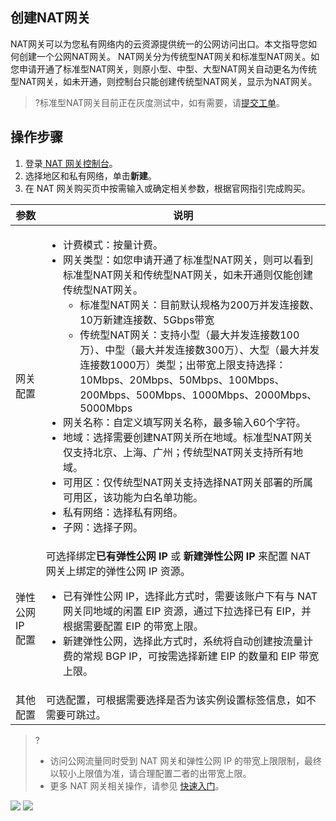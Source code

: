 ﻿## 创建NAT网关
NAT网关可以为您私有网络内的云资源提供统一的公网访问出口。本文指导您如何创建一个公网NAT网关。
NAT网关分为传统型NAT网关和标准型NAT网关。如您申请开通了标准型NAT网关，则原小型、中型、大型NAT网关自动更名为传统型NAT网关，如未开通，则控制台只能创建传统型NAT网关，显示为NAT网关。
>?标准型NAT网关目前正在灰度测试中，如有需要，请[提交工单]()。



## 操作步骤
1. 登录[ NAT 网关控制台](https://console.cloud.tencent.com/vpc/nat?fromNav)。
2. 选择地区和私有网络，单击**新建**。
3. 在 NAT 网关购买页中按需输入或确定相关参数，根据官网指引完成购买。
<table>
<thead>
<tr>
<th>参数</th>
<th>说明</th>
</tr>
</thead>
<tbody>
<tr>
<td> 网关配置</td>
<td><ul><li>计费模式：按量计费。<li>网关类型：如您申请开通了标准型NAT网关，则可以看到标准型NAT网关和传统型NAT网关，如未开通则仅能创建传统型NAT网关。<ul><li>标准型NAT网关：目前默认规格为200万并发连接数、10万新建连接数、5Gbps带宽<li>传统型NAT网关：支持小型（最大并发连接数100万）、中型（最大并发连接数300万）、大型（最大并发连接数1000万）类型；出带宽上限支持选择：10Mbps、20Mbps、50Mbps、100Mbps、200Mbps、500Mbps、1000Mbps、2000Mbps、5000Mbps</ul><li>网关名称：自定义填写网关名称，最多输入60个字符。<li>地域：选择需要创建NAT网关所在地域。标准型NAT网关仅支持北京、上海、广州；传统型NAT网关支持所有地域。<li>可用区：仅传统型NAT网关支持选择NAT网关部署的所属可用区，该功能为白名单功能。<li>私有网络：选择私有网络。<li>子网：选择子网。<li</td>
</tr>
<tr>
<td>弹性公网 IP 配置</td>
<td>可选择绑定<strong>已有弹性公网 IP</strong> 或 <strong>新建弹性公网 IP</strong> 来配置 NAT 网关上绑定的弹性公网 IP 资源。<ul><li>已有弹性公网 IP，选择此方式时，需要该账户下有与 NAT 网关同地域的闲置 EIP 资源，通过下拉选择已有 EIP，并根据需要配置 EIP 的带宽上限。</li><li>新建弹性公网，选择此方式时，系统将自动创建按流量计费的常规 BGP IP，可按需选择新建 EIP 的数量和 EIP 带宽上限。</li></ul></td>
</tr>
<tr>
<td>其他配置</td>
<td>可选配置，可根据需要选择是否为该实例设置标签信息，如不需要可跳过。</td>
</tr>
</tbody></table>

>?	
>- 访问公网流量同时受到 NAT 网关和弹性公网 IP 的带宽上限限制，最终以较小上限值为准，请合理配置二者的出带宽上限。
>- 更多 NAT 网关相关操作，请参见 [快速入门](https://cloud.tencent.com/document/product/552/18186)。

![](https://qcloudimg.tencent-cloud.cn/raw/e6705fe25a06d151f7debdc55f4da80a.png)
![](https://qcloudimg.tencent-cloud.cn/raw/3f5d7feb0cf4cef5a0b8704bd72e3cc7.png)